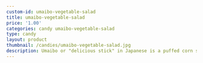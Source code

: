 ```yaml
---
custom-id: umaibo-vegetable-salad
title: umaibo-vegetable-salad
price: '1.00'
categories: candy umaibo-vegetable-salad
type: candy
layout: product
thumbnail: /candies/umaibo-vegetable-salad.jpg
description: Umaibo or "delicious stick" in Japanese is a puffed corn snack available in many flavors. Inexpensive and tasty, Umaibo is a great everyday go-to snack. Umaibo - Vegetable Salad has the fresh taste of vegetables.
---
```

